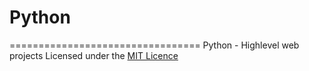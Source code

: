 # Python
=================================
Python - Highlevel web projects
Licensed under the [MIT Licence](LICENSE)
